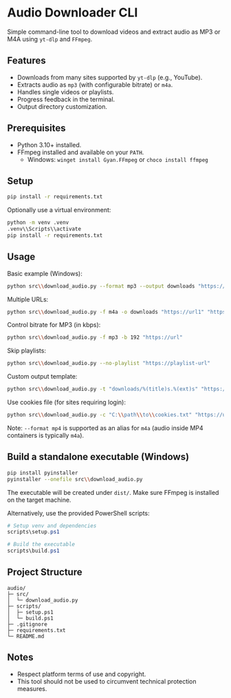# Audio Downloader CLI

Simple command-line tool to download videos and extract audio as MP3 or M4A using `yt-dlp` and `FFmpeg`.

## Features
- Downloads from many sites supported by `yt-dlp` (e.g., YouTube).
- Extracts audio as `mp3` (with configurable bitrate) or `m4a`.
- Handles single videos or playlists.
- Progress feedback in the terminal.
- Output directory customization.

## Prerequisites
- Python 3.10+ installed.
- FFmpeg installed and available on your `PATH`.
  - Windows: `winget install Gyan.FFmpeg` or `choco install ffmpeg`

## Setup
```bash
pip install -r requirements.txt
```

Optionally use a virtual environment:
```bash
python -m venv .venv
.venv\\Scripts\\activate
pip install -r requirements.txt
```

## Usage
Basic example (Windows):
```bash
python src\\download_audio.py --format mp3 --output downloads "https://example.com/video-url"
```

Multiple URLs:
```bash
python src\\download_audio.py -f m4a -o downloads "https://url1" "https://url2"
```

Control bitrate for MP3 (in kbps):
```bash
python src\\download_audio.py -f mp3 -b 192 "https://url"
```

Skip playlists:
```bash
python src\\download_audio.py --no-playlist "https://playlist-url"
```

Custom output template:
```bash
python src\\download_audio.py -t "downloads/%(title)s.%(ext)s" "https://url"
```

Use cookies file (for sites requiring login):
```bash
python src\\download_audio.py -c "C:\\path\\to\\cookies.txt" "https://url"
```

Note: `--format mp4` is supported as an alias for `m4a` (audio inside MP4 containers is typically `m4a`).

## Build a standalone executable (Windows)
```bash
pip install pyinstaller
pyinstaller --onefile src\\download_audio.py
```
The executable will be created under `dist/`. Make sure FFmpeg is installed on the target machine.

Alternatively, use the provided PowerShell scripts:
```powershell
# Setup venv and dependencies
scripts\setup.ps1

# Build the executable
scripts\build.ps1
```

## Project Structure
```
audio/
├─ src/
│  └─ download_audio.py
├─ scripts/
│  ├─ setup.ps1
│  └─ build.ps1
├─ .gitignore
├─ requirements.txt
└─ README.md
```

## Notes
- Respect platform terms of use and copyright.
- This tool should not be used to circumvent technical protection measures.